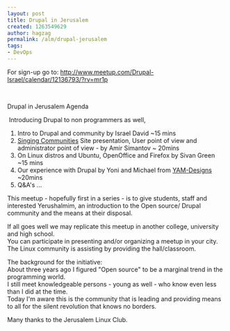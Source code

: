 ```yaml
---
layout: post
title: Drupal in Jerusalem
created: 1263549629
author: hagzag
permalink: /alm/drupal-jerusalem
tags:
- DevOps
---
```

<p>For sign-up go to:&nbsp;<a href="http://www.meetup.com/Drupal-Israel/calendar/12136793/?rv=mr1p">http://www.meetup.com/Drupal-Israel/calendar/12136793/?rv=mr1p</a></p>
<p>&nbsp;</p>
<p><span class="summary">Drupal in Jerusalem&nbsp;</span>Agenda</p>
<p>&nbsp;Introducing Drupal to non programmers as well,</p>
<ol>
    <li>Intro to Drupal and community  by Israel David ~15 mins</li>
    <li><a href="http://kehilotsharot.org.il/" target="_blank">Singing Communities</a> Site presentation, User point of view and administrator point of view - by Amir Simantov ~ 20mins</li>
    <li>On Linux distros and Ubuntu, OpenOffice and Firefox  by Sivan Green ~15 mins</li>
    <li>Our experience with Drupal by Yoni and Michael from <a href="http://www.yam-designs.com/" target="_blank">YAM-Designs</a> ~20mins</li>
    <li>Q&amp;A's ...</li>
</ol>
<p>This meetup - hopefully first in a series - is to give students, staff and interested Yerushalmim, an introduction to the Open source/ Drupal community and the means at their disposal.</p>
<p>If all goes well we may replicate this meetup in another college, university and high school.  <br />
You can participate in presenting and/or organizing a meetup in your city. <br />
The Linux community is assisting by providing the hall/classroom.</p>
<p>The background for the initiative: <br />
About three years ago I figured &quot;Open source&quot; to be a marginal trend in the programming world. <br />
I still meet knowledgeable persons - young as well - who know even less than I did at the time.  <br />
Today I'm aware this is the community that is leading and providing means to all for the silent revolution that knows no borders.</p>
<p>Many thanks to the Jerusalem Linux Club.</p>

